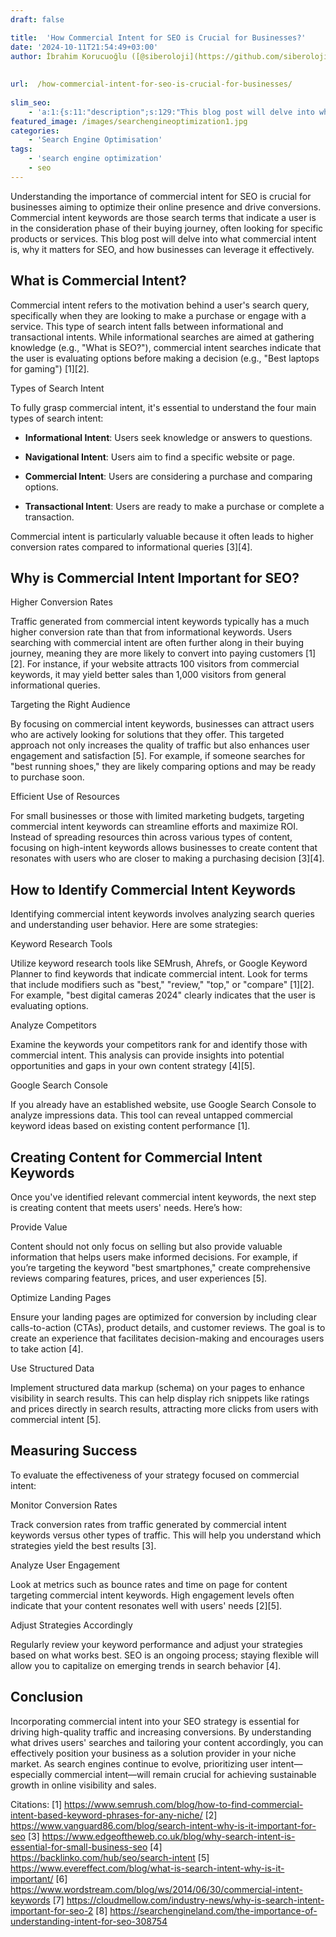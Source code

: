 ```yaml
---
draft: false

title:  'How Commercial Intent for SEO is Crucial for Businesses?'
date: '2024-10-11T21:54:49+03:00'
author: İbrahim Korucuoğlu ([@siberoloji](https://github.com/siberoloji))
 
 
url:  /how-commercial-intent-for-seo-is-crucial-for-businesses/
 
slim_seo:
    - 'a:1:{s:11:"description";s:129:"This blog post will delve into what commercial intent is, why it matters for SEO, and how businesses can leverage it effectively.";}'
featured_image: /images/searchengineoptimization1.jpg
categories:
    - 'Search Engine Optimisation'
tags:
    - 'search engine optimization'
    - seo
---
```



Understanding the importance of commercial intent for SEO is crucial for businesses aiming to optimize their online presence and drive conversions. Commercial intent keywords are those search terms that indicate a user is in the consideration phase of their buying journey, often looking for specific products or services. This blog post will delve into what commercial intent is, why it matters for SEO, and how businesses can leverage it effectively.



## What is Commercial Intent?



Commercial intent refers to the motivation behind a user's search query, specifically when they are looking to make a purchase or engage with a service. This type of search intent falls between informational and transactional intents. While informational searches are aimed at gathering knowledge (e.g., "What is SEO?"), commercial intent searches indicate that the user is evaluating options before making a decision (e.g., "Best laptops for gaming") [1][2].



Types of Search Intent



To fully grasp commercial intent, it's essential to understand the four main types of search intent:


* **Informational Intent**: Users seek knowledge or answers to questions.

* **Navigational Intent**: Users aim to find a specific website or page.

* **Commercial Intent**: Users are considering a purchase and comparing options.

* **Transactional Intent**: Users are ready to make a purchase or complete a transaction.




Commercial intent is particularly valuable because it often leads to higher conversion rates compared to informational queries [3][4].



## Why is Commercial Intent Important for SEO?



Higher Conversion Rates



Traffic generated from commercial intent keywords typically has a much higher conversion rate than that from informational keywords. Users searching with commercial intent are often further along in their buying journey, meaning they are more likely to convert into paying customers [1][2]. For instance, if your website attracts 100 visitors from commercial keywords, it may yield better sales than 1,000 visitors from general informational queries.



Targeting the Right Audience



By focusing on commercial intent keywords, businesses can attract users who are actively looking for solutions that they offer. This targeted approach not only increases the quality of traffic but also enhances user engagement and satisfaction [5]. For example, if someone searches for "best running shoes," they are likely comparing options and may be ready to purchase soon.



Efficient Use of Resources



For small businesses or those with limited marketing budgets, targeting commercial intent keywords can streamline efforts and maximize ROI. Instead of spreading resources thin across various types of content, focusing on high-intent keywords allows businesses to create content that resonates with users who are closer to making a purchasing decision [3][4].



## How to Identify Commercial Intent Keywords



Identifying commercial intent keywords involves analyzing search queries and understanding user behavior. Here are some strategies:



Keyword Research Tools



Utilize keyword research tools like SEMrush, Ahrefs, or Google Keyword Planner to find keywords that indicate commercial intent. Look for terms that include modifiers such as "best," "review," "top," or "compare" [1][2]. For example, "best digital cameras 2024" clearly indicates that the user is evaluating options.



Analyze Competitors



Examine the keywords your competitors rank for and identify those with commercial intent. This analysis can provide insights into potential opportunities and gaps in your own content strategy [4][5].



Google Search Console



If you already have an established website, use Google Search Console to analyze impressions data. This tool can reveal untapped commercial keyword ideas based on existing content performance [1].



## Creating Content for Commercial Intent Keywords



Once you've identified relevant commercial intent keywords, the next step is creating content that meets users' needs. Here’s how:



Provide Value



Content should not only focus on selling but also provide valuable information that helps users make informed decisions. For example, if you’re targeting the keyword "best smartphones," create comprehensive reviews comparing features, prices, and user experiences [5].



Optimize Landing Pages



Ensure your landing pages are optimized for conversion by including clear calls-to-action (CTAs), product details, and customer reviews. The goal is to create an experience that facilitates decision-making and encourages users to take action [4].



Use Structured Data



Implement structured data markup (schema) on your pages to enhance visibility in search results. This can help display rich snippets like ratings and prices directly in search results, attracting more clicks from users with commercial intent [5].



## Measuring Success



To evaluate the effectiveness of your strategy focused on commercial intent:



Monitor Conversion Rates



Track conversion rates from traffic generated by commercial intent keywords versus other types of traffic. This will help you understand which strategies yield the best results [3].



Analyze User Engagement



Look at metrics such as bounce rates and time on page for content targeting commercial intent keywords. High engagement levels often indicate that your content resonates well with users' needs [2][5].



Adjust Strategies Accordingly



Regularly review your keyword performance and adjust your strategies based on what works best. SEO is an ongoing process; staying flexible will allow you to capitalize on emerging trends in search behavior [4].



## Conclusion



Incorporating commercial intent into your SEO strategy is essential for driving high-quality traffic and increasing conversions. By understanding what drives users' searches and tailoring your content accordingly, you can effectively position your business as a solution provider in your niche market. As search engines continue to evolve, prioritizing user intent—especially commercial intent—will remain crucial for achieving sustainable growth in online visibility and sales.



Citations: [1] https://www.semrush.com/blog/how-to-find-commercial-intent-based-keyword-phrases-for-any-niche/ [2] https://www.vanguard86.com/blog/search-intent-why-is-it-important-for-seo [3] https://www.edgeoftheweb.co.uk/blog/why-search-intent-is-essential-for-small-business-seo [4] https://backlinko.com/hub/seo/search-intent [5] https://www.evereffect.com/blog/what-is-search-intent-why-is-it-important/ [6] https://www.wordstream.com/blog/ws/2014/06/30/commercial-intent-keywords [7] https://cloudmellow.com/industry-news/why-is-search-intent-important-for-seo-2 [8] https://searchengineland.com/the-importance-of-understanding-intent-for-seo-308754

